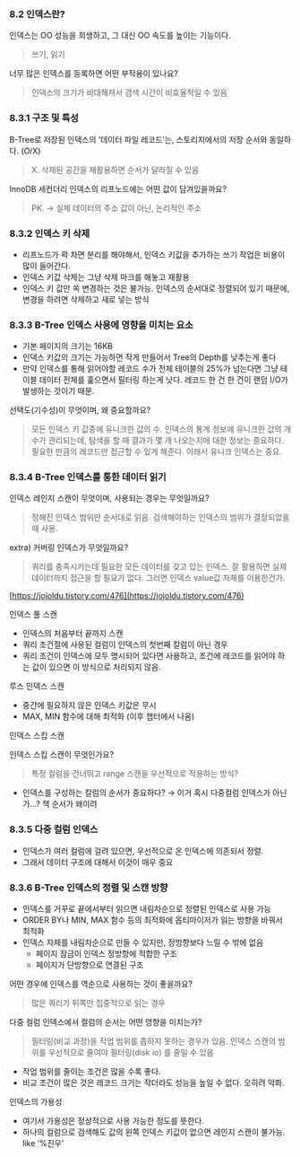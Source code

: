 ### 8.2 인덱스란?

인덱스는 OO 성능을 희생하고, 그 대신 OO 속도를 높이는 기능이다.

> 쓰기, 읽기
> 

너무 많은 인덱스를 등록하면 어떤 부작용이 있나요?

> 인덱스의 크기가 비대해져서 검색 시간이 비효율적일 수 있음
> 

### 8.3.1 구조 및 특성

B-Tree로 저장된 인덱스의 ‘데이터 파일 레코드’는, 스토리지에서의 저장 순서와 동일하다. (O/X)

> X. 삭제된 공간을 재활용하면 순서가 달라질 수 있음
> 

InnoDB 세컨더리 인덱스의 리프노드에는 어떤 값이 담겨있을까요?

> PK. → 실제 데이터의 주소 값이 아닌, 논리적인 주소
> 

### 8.3.2 인덱스 키 삭제

- 리프노드가 꽉 차면 분리를 해야해서, 인덱스 키값을 추가하는 쓰기 작업은 비용이 많이 들어간다.
- 인덱스 키값 삭제는 그냥 삭제 마크를 해놓고 재활용
- 인덱스 키 값만 쏙 변경하는 것은 불가능. 인덱스의 순서대로 정렬되어 있기 때문에, 변경을 하려면 삭제하고 새로 넣는 방식

### 8.3.3 B-Tree 인덱스 사용에 영향을 미치는 요소

- 기본 페이지의 크기는 16KB
- 인덱스 키값의 크기는 가능하면 작게 만들어서 Tree의 Depth를 낮추는게 좋다
- 만약 인덱스를 통해 읽어야할 레코드 수가 전체 테이블의 25%가 넘는다면 그냥 테이블 데이터 전체를 훑으면서 필터링 하는게 낫다. 레코드 한 건 한 건이 랜덤 I/O가 발생하는 것이기 때문.

선택도(기수성)이 무엇이며, 왜 중요할까요?

> 모든 인덱스 키 값중에 유니크한 값의 수. 인덱스의 통계 정보에 유니크한 값의 개수가 관리되는데, 탐색을 할 때 결과가 몇 개 나오는지에 대한 정보는 중요하다. 필요한 만큼의 레코드만 접근할 수 있게 해준다. 이래서 유니크 인덱스는 중요.
> 

### 8.3.4 B-Tree 인덱스를 통한 데이터 읽기

인덱스 레인지 스캔이 무엇이며, 사용되는 경우는 무엇일까요?

> 정해진 인덱스 범위만 순서대로 읽음. 검색해야하는 인덱스의 범위가 결정되었을 때 사용.
> 

extra) 커버링 인덱스가 무엇일까요?

> 쿼리를 충족시키는데 필요한 모든 데이터를 갖고 있는 인덱스. 잘 활용하면 실제 데이터까지 접근을 할 필요가 없다. 그러면 인덱스 value값 자체를 이용한건가.
> 

[https://jojoldu.tistory.com/476](https://jojoldu.tistory.com/476)

인덱스 풀 스캔

- 인덱스의 처음부터 끝까지 스캔
- 쿼리 조건절에 사용된 컬럼이 인덱스의 첫번째 칼럼이 아닌 경우
- 쿼리 조건이 인덱스에 모두 명시되어 있다면 사용하고, 조건에 레코드를 읽어야 하는 값이 있으면 이 방식으로 처리되지 않음.

루스 인덱스 스캔

- 중간에 필요하지 않은 인덱스 키값은 무시
- MAX, MIN 함수에 대해 최적화 (이후 챕터에서 나옴)

인덱스 스킵 스캔

인덱스 스킵 스캔이 무엇인가요?

> 특정 컬럼을 건너뛰고 range 스캔을 우선적으로 적용하는 방식?
> 
- 인덱스를 구성하는 칼럼의 순서가 중요하다? → 이거 혹시 다중컬럼 인덱스가 아닌가…? 책 순서가 왜이려

### 8.3.5 다중 컬럼 인덱스

- 인덱스가 여러 컬럼에 걸려 있으면, 우선적으로 온 인덱스에 의존되서 정렬.
- 그래서 데이터 구조에 대해서 이것이 매우 중요

### 8.3.6 B-Tree 인덱스의 정렬 및 스캔 방향

- 인덱스를 거꾸로 끝에서부터 읽으면 내림차순으로 정렬된 인덱스로 사용 가능
- ORDER BY나 MIN, MAX 함수 등의 최적화에 옵티마이저가 읽는 방향을 바꿔서 최적화
- 인덱스 자체를 내림차순으로 만들 수 있지만, 정방향보다 느릴 수 밖에 없음
    - 페이지 잠금이 인덱스 정방향에 적합한 구조
    - 페이지가 단방향으로 연결된 구조

어떤 경우에 인덱스를 역순으로 사용하는 것이 좋을까요?

> 많은 쿼리가 뒤쪽만 집중적으로 읽는 경우
> 

다중 컬럼 인덱스에서 컬럼의 순서는 어떤 영향을 미치는가?

> 필터링(비교 과정)을 작업 범위를 좁히지 못하는 경우가 있음.
인덱스 스캔의 범위를 우선적으로 줄여야 필터링(disk io) 를 줄일 수 있음
> 
- 작업 범위를 줄이는 조건은 많을 수록 좋다.
- 비교 조건이 많은 것은 레코드 크기는 작더라도 성능을 높일 수 없다. 오히려 악화.

인덱스의 가용성

- 여기서 가용성은 정상적으로 사용 가능한 정도를 뜻한다.
- 하나의 컬럼으로 검색해도 값의 왼쪽 인덱스 키값이 없으면 레인지 스캔이 불가능. like ‘%진우’